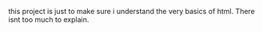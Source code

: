 this project is just to make sure i understand the very basics of html. There isnt too much to explain.